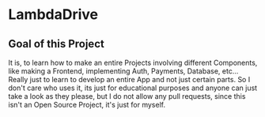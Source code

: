 # LambdaDrive
## Goal of this Project
It is, to learn how to make an entire Projects involving different Components, like making a Frontend, implementing Auth, Payments, Database, etc... Really just to learn to develop an entire App and not just certain parts. So I don't care who uses it, its just for educational purposes and anyone can just take a look as they please, but I do not allow any pull requests, since this isn't an Open Source Project, it's just for myself.
